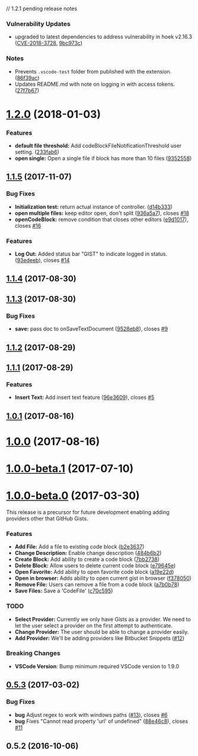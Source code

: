 // 1.2.1 pending release notes

### Vulnerability Updates

* upgraded to latest dependencies to address vulnerability in hoek v2.16.3 ([CVE-2018-3728](https://nvd.nist.gov/vuln/detail/CVE-2018-3728), [9bc973c](https://github.com/kenhowardpdx/vscode-gist/commit/9bc973c))

### Notes

* Prevents `.vscode-test` folder from published with the extension. ([86f39ac](https://github.com/kenhowardpdx/vscode-gist/commit/86f39ac))
* Updates README.md with note on logging in with access tokens. ([27f7b67](https://github.com/kenhowardpdx/vscode-gist/commit/27f7b67))


<a name="1.2.0"></a>
# [1.2.0](https://github.com/kenhowardpdx/vscode-gist/compare/v1.1.5...v1.2.0) (2018-01-03)


### Features

* **default file threshold:** Add codeBlockFileNotificationThreshold user setting. ([233fab6](https://github.com/kenhowardpdx/vscode-gist/commit/233fab6))
* **open single:** Open a single file if block has more than 10 files ([9352558](https://github.com/kenhowardpdx/vscode-gist/commit/9352558))



<a name="1.1.5"></a>
## [1.1.5](https://github.com/kenhowardpdx/vscode-gist/compare/v1.1.4...v1.1.5) (2017-11-07)


### Bug Fixes

* **Initialization test:** return actual instance of controller. ([d14b333](https://github.com/kenhowardpdx/vscode-gist/commit/d14b333))
* **open multiple files:** keep editor open, don't split ([936a5a7](https://github.com/kenhowardpdx/vscode-gist/commit/936a5a7)), closes [#18](https://github.com/kenhowardpdx/vscode-gist/issues/18)
* **openCodeBlock:** remove condition that closes other editors  ([e9d1017](https://github.com/kenhowardpdx/vscode-gist/commit/e9d1017)), closes [#16](https://github.com/kenhowardpdx/vscode-gist/issues/16)


### Features

* **Log Out:** Added status bar "GIST" to indicate logged in status. ([93edeeb](https://github.com/kenhowardpdx/vscode-gist/commit/93edeeb)), closes [#14](https://github.com/kenhowardpdx/vscode-gist/issues/14)



<a name="1.1.4"></a>
## [1.1.4](https://github.com/kenhowardpdx/vscode-gist/compare/v1.1.3...v1.1.4) (2017-08-30)



<a name="1.1.3"></a>
## [1.1.3](https://github.com/kenhowardpdx/vscode-gist/compare/v1.1.2...v1.1.3) (2017-08-30)


### Bug Fixes

* **save:** pass doc to onSaveTextDocument ([9528eb8](https://github.com/kenhowardpdx/vscode-gist/commit/9528eb8)), closes [#9](https://github.com/kenhowardpdx/vscode-gist/issues/9)



<a name="1.1.2"></a>
## [1.1.2](https://github.com/kenhowardpdx/vscode-gist/compare/v1.1.1...v1.1.2) (2017-08-29)



<a name="1.1.1"></a>
## [1.1.1](https://github.com/kenhowardpdx/vscode-gist/compare/v1.1.0...v1.1.1) (2017-08-29)


### Features

* **Insert Text:** Add insert text feature ([96e3609](https://github.com/kenhowardpdx/vscode-gist/commit/96e3609)), closes [#5](https://github.com/kenhowardpdx/vscode-gist/issues/5)



<a name="1.0.1"></a>
## [1.0.1](https://github.com/kenhowardpdx/vscode-gist/compare/v1.0.0...v1.0.1) (2017-08-16)



<a name="1.0.0"></a>
# [1.0.0](https://github.com/kenhowardpdx/vscode-gist/compare/v1.0.0-beta.1...v1.0.0) (2017-08-16)



<a name="1.0.0-beta.1"></a>
# [1.0.0-beta.1](https://github.com/kenhowardpdx/vscode-gist/compare/v1.0.0-beta.0...v1.0.0-beta.1) (2017-07-10)



<a name="1.0.0-beta.0"></a>
# [1.0.0-beta.0](https://github.com/kenhowardpdx/vscode-gist/compare/v0.5.3...v1.0.0-beta.0) (2017-03-30)

This release is a precursor for future development enabling adding providers other that GitHub Gists.

### Features

* **Add File:** Add a file to existing code block ([b2e3637](https://github.com/kenhowardpdx/vscode-gist/commit/b2e3637))
* **Change Description:** Enable change description ([484b6b2](https://github.com/kenhowardpdx/vscode-gist/commit/484b6b2))
* **Create Block:** Add ability to create a code block ([7bb2738](https://github.com/kenhowardpdx/vscode-gist/commit/7bb2738))
* **Delete Block:** Allow users to delete current code block ([e79645e](https://github.com/kenhowardpdx/vscode-gist/commit/e79645e))
* **Open Favorite:** Add ability to open favorite code block ([a19e22d](https://github.com/kenhowardpdx/vscode-gist/commit/a19e22d))
* **Open in browser:** Adds ability to open current gist in browser ([f378050](https://github.com/kenhowardpdx/vscode-gist/commit/f378050))
* **Remove File:** Users can remove a file from a code block ([a7b0b78](https://github.com/kenhowardpdx/vscode-gist/commit/a7b0b78))
* **Save Files:** Save a 'CodeFile' ([c70c595](https://github.com/kenhowardpdx/vscode-gist/commit/c70c595))

### TODO

* **Select Provider:** Currently we only have Gists as a provider. We need to let the user select a provider on the first attempt to authenticate.
* **Change Provider:** The user should be able to change a provider easily.
* **Add Provider:** We'll be adding providers like Bitbucket Snippets ([#12](https://github.com/kenhowardpdx/vscode-gist/issues/12))

### Breaking Changes

* **VSCode Version**: Bump minimum required VSCode version to 1.9.0


<a name="0.5.3"></a>
## [0.5.3](https://github.com/kenhowardpdx/vscode-gist/compare/v0.5.2...v0.5.3) (2017-03-02)

### Bug Fixes

* **bug** Adjust regex to work with windows paths ([#13](https://github.com/kenhowardpdx/vscode-gist/pull/13)), closes [#6](https://github.com/kenhowardpdx/vscode-gist/issues/6)
* **bug** Fixes "Cannot read property 'url' of undefined" ([88e46c8](https://github.com/kenhowardpdx/vscode-gist/commit/88e46c83b6e2decacd28dda4becf1052bc793fb7)), closes [#11](https://github.com/kenhowardpdx/vscode-gist/issues/11)

<a name="0.5.2"></a>
## 0.5.2 (2016-10-06)



